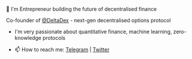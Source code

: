 
👋 I'm Entrepreneur building the future of decentralised finance

Co-founder of [@DeltaDex](https://github.com/deltaDex-Protocol/) - next-gen decentralised options protocol

- I'm very passionate about quantitative finance, machine learning, zero-knowledge protocols

- 📫 How to reach me: [Telegram](https://t.me/kirr_ya) | [Twitter](https://twitter.com/kirrya95)



<!--
**kirrya95/kirrya95** is a ✨ _special_ ✨ repository because its `README.md` (this file) appears on your GitHub profile.

Here are some ideas to get you started:

- 
- 🌱 I’m currently learning ...
- 👯 I’m looking to collaborate on ...
- 🤔 I’m looking for help with ...
- 💬 Ask me about ...
- 📫 How to reach me: ...
- 😄 Pronouns: ...
- ⚡ Fun fact: ...
-->
